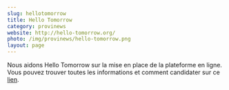```yaml
---
slug: hellotomorrow
title: Hello Tomorrow
category: provinews
website: http://hello-tomorrow.org/
photo: /img/provinews/hello-tomorrow.png
layout: page
---
```

Nous aidons Hello Tomorrow sur la mise en place de la plateforme en ligne.
Vous pouvez trouver toutes les informations et comment candidater sur ce [lien]({{page.website}}).